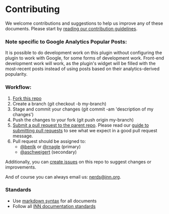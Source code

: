 # Contributing

We welcome contributions and suggestions to help us improve any of these documents. Please start by [reading our contribution guidelines](https://github.com/INN/docs/blob/master/how-to-work-with-us/contributing.md).

### Note specific to Google Analytics Popular Posts:

It is possible to do development work on this plugin without configuring the plugin to work with Google, for some forms of development work. Front-end development work will work, as the plugin's widget will be filled with the most-recent posts instead of using posts based on their analytics-derived popularity.

### Workflow:

1.  [Fork this repo](https://help.github.com/articles/fork-a-repo)
2.  Create a branch (git checkout -b my-branch)
3.  Stage and commit your changes (git commit -am 'description of my changes')
4.  Push the changes to your fork (git push origin my-branch)
5.  [Submit a pull request to the parent repo](https://help.github.com/articles/creating-a-pull-request). Please read our [guide to submitting pull requests](https://github.com/INN/docs/blob/master/how-to-work-with-us/pull-requests.md) to see what we expect in a good pull request message.
6.  Pull request should be assigned to:
    - [@benlk](http://github.com/benlk) or [@rnagle](http://github.com/rnagle) (primary)
    - [@aschweigert](http://github.com/aschweigert) (secondary)

Additionally, you can [create issues](https://github.com/INN/Google-Analytics-Popular-Posts/issues) on this repo to suggest changes or improvements.

And of course you can always email us: [nerds@inn.org](mailto:nerds@inn.org).

### Standards

- Use [markdown syntax](http://daringfireball.net/projects/markdown/syntax) for all documents
- Follow all [INN documentation standards](https://github.com/INN/docs/tree/master/style-guides)
